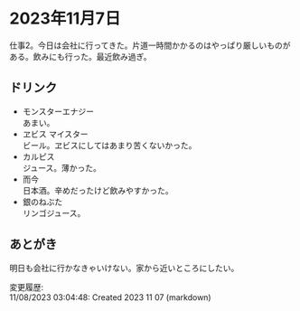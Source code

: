 # 2023年11月7日

仕事2。今日は会社に行ってきた。片道一時間かかるのはやっぱり厳しいものがある。飲みにも行った。最近飲み過ぎ。

## ドリンク

- モンスターエナジー  
あまい。
- ヱビス マイスター  
ビール。ヱビスにしてはあまり苦くないかった。
- カルピス  
ジュース。薄かった。
- 而今  
日本酒。辛めだったけど飲みやすかった。
- 銀のねぶた  
リンゴジュース。

## あとがき

明日も会社に行かなきゃいけない。家から近いところにしたい。

変更履歴:  
11/08/2023 03:04:48: Created 2023 11 07 (markdown)  

